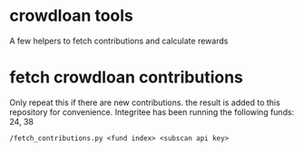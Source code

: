 # crowdloan tools

A few helpers to fetch contributions and calculate rewards

# fetch crowdloan contributions

Only repeat this if there are new contributions. the result is added to this repository for convenience.
Integritee has been running the following funds: 24, 38

```
/fetch_contributions.py <fund index> <subscan api key>
```

